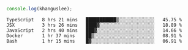 ```js
console.log(khanguslee);
```

<!--START_SECTION:waka-->
```text
TypeScript   8 hrs 21 mins   ███████████▒░░░░░░░░░░░░░   45.75 % 
JSX          3 hrs 26 mins   ████▓░░░░░░░░░░░░░░░░░░░░   18.89 % 
JavaScript   2 hrs 40 mins   ███▓░░░░░░░░░░░░░░░░░░░░░   14.66 % 
Docker       1 hr 37 mins    ██▒░░░░░░░░░░░░░░░░░░░░░░   08.91 % 
Bash         1 hr 15 mins    █▓░░░░░░░░░░░░░░░░░░░░░░░   06.91 % 
```
<!--END_SECTION:waka-->

<!--
**khanguslee/khanguslee** is a ✨ _special_ ✨ repository because its `README.md` (this file) appears on your GitHub profile.

Here are some ideas to get you started:

- 🔭 I’m currently working on ...
- 🌱 I’m currently learning ...
- 👯 I’m looking to collaborate on ...
- 🤔 I’m looking for help with ...
- 💬 Ask me about ...
- 📫 How to reach me: ...
- 😄 Pronouns: ...
- ⚡ Fun fact: ...
-->
